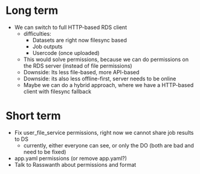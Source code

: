 # Long term
- We can switch to full HTTP-based RDS client
  - difficulties:
    - Datasets are right now filesync based
    - Job outputs
    - Usercode (once uploaded)
  - This would solve permissions, because we can do permissions on the RDS server (instead of file permissions)
  - Downside: Its less file-based, more API-based
  - Downside: its also less offline-first, server needs to be online
  - Maybe we can do a hybrid approach, where we have a HTTP-based client with filesync fallback

# Short term
- Fix user_file_service permissions, right now we cannot share job results to DS
  - currently, either everyone can see, or only the DO (both are bad and need to be fixed)
- app.yaml permissions (or remove app.yaml?)
- Talk to Rasswanth about permissions and format
